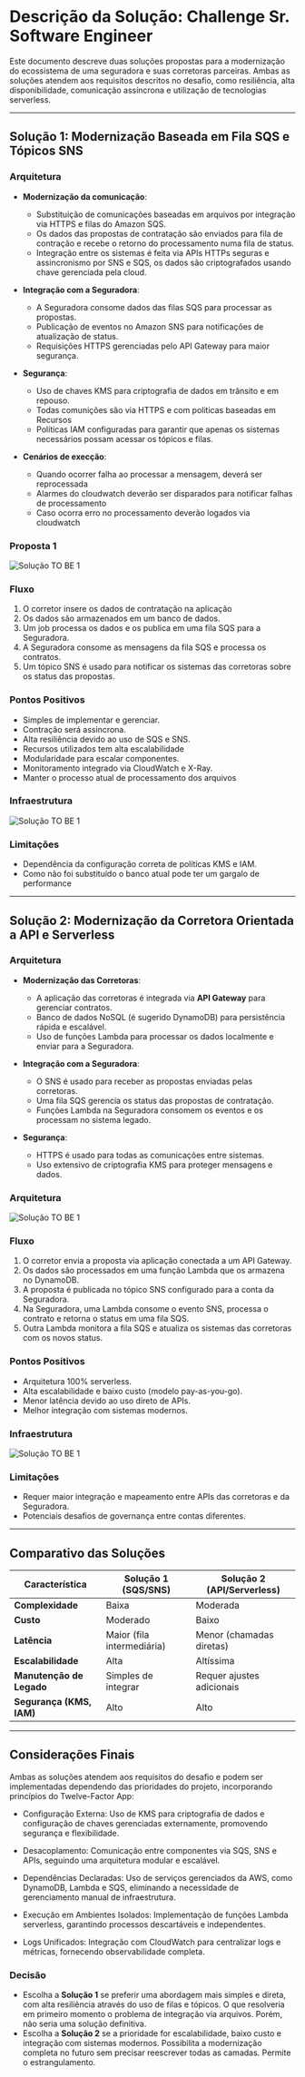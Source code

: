 # Descrição da Solução: Challenge Sr. Software Engineer

Este documento descreve duas soluções propostas para a modernização do ecossistema de uma seguradora e suas corretoras parceiras. Ambas as soluções atendem aos requisitos descritos no desafio, como resiliência, alta disponibilidade, comunicação assíncrona e utilização de tecnologias serverless.

---

## **Solução 1: Modernização Baseada em Fila SQS e Tópicos SNS**

### **Arquitetura**
- **Modernização da comunicação**:
  - Substituição de comunicações baseadas em arquivos por integração via HTTPS e filas do Amazon SQS.
  - Os dados das propostas de contratação são enviados para fila de contração e recebe o retorno do processamento numa fila de status.
  - Integração entre os sistemas é feita via APIs HTTPs seguras e assincronismo por SNS e SQS, os dados são criptografados usando chave gerenciada pela cloud.

- **Integração com a Seguradora**:
  - A Seguradora consome dados das filas SQS para processar as propostas.
  - Publicação de eventos no Amazon SNS para notificações de atualização de status.
  - Requisições HTTPS gerenciadas pelo API Gateway para maior segurança.

- **Segurança**:
  - Uso de chaves KMS para criptografia de dados em trânsito e em repouso.
  - Todas comunições são via HTTPS e com politicas baseadas em Recursos
  - Políticas IAM configuradas para garantir que apenas os sistemas necessários possam acessar os tópicos e filas.

- **Cenários de execção**:
  - Quando ocorrer falha ao processar a mensagem, deverá ser reprocessada
  - Alarmes do cloudwatch deverão ser disparados para notificar falhas de processamento
  - Caso ocorra erro no processamento deverão logados via cloudwatch

### **Proposta 1**
![Solução TO BE 1](assets/proposta-1.1.PNG)
### **Fluxo**
1. O corretor insere os dados de contratação na aplicação 
2. Os dados são armazenados em um banco de dados.
3. Um job processa os dados e os publica em uma fila SQS para a Seguradora.
4. A Seguradora consome as mensagens da fila SQS e processa os contratos.
5. Um tópico SNS é usado para notificar os sistemas das corretoras sobre os status das propostas.

### **Pontos Positivos**
- Simples de implementar e gerenciar.
- Contração será assincrona.
- Alta resiliência devido ao uso de SQS e SNS.
- Recursos utilizados tem alta escalabilidade
- Modularidade para escalar componentes.
- Monitoramento integrado via CloudWatch e X-Ray.
- Manter o processo atual de processamento dos arquivos

### **Infraestrutura**

![Solução TO BE 1](assets/proposta-1.2.PNG)


### **Limitações**
- Dependência da configuração correta de políticas KMS e IAM.
- Como não foi substituído o banco atual pode ter um gargalo de performance

---

## **Solução 2: Modernização da Corretora Orientada a API e Serverless**

### **Arquitetura**
- **Modernização das Corretoras**:
  - A aplicação das corretoras é integrada via **API Gateway** para gerenciar contratos.
  - Banco de dados NoSQL (é sugerido DynamoDB) para persistência rápida e escalável.
  - Uso de funções Lambda para processar os dados localmente e enviar para a Seguradora.

- **Integração com a Seguradora**:
  - O SNS é usado para receber as propostas enviadas pelas corretoras.
  - Uma fila SQS gerencia os status das propostas de contratação.
  - Funções Lambda na Seguradora consomem os eventos e os processam no sistema legado.

- **Segurança**:
  - HTTPS é usado para todas as comunicações entre sistemas.
  - Uso extensivo de criptografia KMS para proteger mensagens e dados.
### **Arquitetura**
![Solução TO BE 1](assets/proposta-2.1.PNG)
### **Fluxo**
1. O corretor envia a proposta via aplicação conectada a um API Gateway.
2. Os dados são processados em uma função Lambda que os armazena no DynamoDB.
3. A proposta é publicada no tópico SNS configurado para a conta da Seguradora.
4. Na Seguradora, uma Lambda consome o evento SNS, processa o contrato e retorna o status em uma fila SQS.
5. Outra Lambda monitora a fila SQS e atualiza os sistemas das corretoras com os novos status.

### **Pontos Positivos**
- Arquitetura 100% serverless.
- Alta escalabilidade e baixo custo (modelo pay-as-you-go).
- Menor latência devido ao uso direto de APIs.
- Melhor integração com sistemas modernos.

### **Infraestrutura**
![Solução TO BE 1](assets/proposta-2.2.PNG)
### **Limitações**
- Requer maior integração e mapeamento entre APIs das corretoras e da Seguradora.
- Potenciais desafios de governança entre contas diferentes.

---

## **Comparativo das Soluções**

| Característica                | **Solução 1 (SQS/SNS)**    | **Solução 2 (API/Serverless)** |
|-------------------------------|-----------------------------|----------------------------------|
| **Complexidade**              | Baixa                      | Moderada                        |
| **Custo**                     | Moderado                   | Baixo                           |
| **Latência**                  | Maior (fila intermediária) | Menor (chamadas diretas)        |
| **Escalabilidade**            | Alta                       | Altíssima                      |
| **Manutenção de Legado**     | Simples de integrar        | Requer ajustes adicionais       |
| **Segurança (KMS, IAM)**      | Alto                       | Alto                            |

---

## **Considerações Finais**
Ambas as soluções atendem aos requisitos do desafio e podem ser implementadas dependendo das prioridades do projeto, incorporando princípios do Twelve-Factor App:

- Configuração Externa: Uso de KMS para criptografia de dados e configuração de chaves gerenciadas externamente, promovendo segurança e flexibilidade.

- Desacoplamento: Comunicação entre componentes via SQS, SNS e APIs, seguindo uma arquitetura modular e escalável.

- Dependências Declaradas: Uso de serviços gerenciados da AWS, como DynamoDB, Lambda e SQS, eliminando a necessidade de gerenciamento manual de infraestrutura.

- Execução em Ambientes Isolados: Implementação de funções Lambda serverless, garantindo processos descartáveis e independentes.

- Logs Unificados: Integração com CloudWatch para centralizar logs e métricas, fornecendo observabilidade completa.
### **Decisão**
- Escolha a **Solução 1** se preferir uma abordagem mais simples e direta, com alta resiliência através do uso de filas e tópicos. O que resolveria em primeiro momento o problema de integração via arquivos. Porém, não seria uma solução definitiva.
- Escolha a **Solução 2** se a prioridade for escalabilidade, baixo custo e integração com sistemas modernos. Possibilita a modernização completa no futuro sem precisar reescrever todas as camadas. Permite o estrangulamento.
